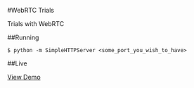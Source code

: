 #WebRTC Trials

Trials with WebRTC

##Running

```
$ python -m SimpleHTTPServer <some_port_you_wish_to_have> 
```

##Live

[View Demo](http://dtsdwarak.github.io/webrtc-trials)
